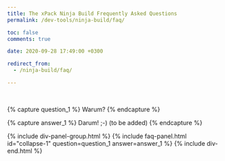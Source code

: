 ```yaml
---
title: The xPack Ninja Build Frequently Asked Questions
permalink: /dev-tools/ninja-build/faq/

toc: false
comments: true

date: 2020-09-28 17:49:00 +0300

redirect_from:
  - /ninja-build/faq/

---
```


<br/>

{% capture question_1 %}
Warum?
{% endcapture %}

{% capture answer_1 %}
Darum! ;-) (to be added)
{% endcapture %}

{% include div-panel-group.html %}
{% include faq-panel.html id="collapse-1" question=question_1 answer=answer_1 %}
{% include div-end.html %}
